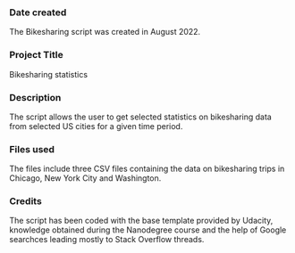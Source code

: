 ### Date created
The Bikesharing script was created in August 2022.

### Project Title
Bikesharing statistics

### Description
The script allows the user to get selected statistics on bikesharing data from selected US cities for a given time period.

### Files used
The files include three CSV files containing the data on bikesharing trips in Chicago, New York City and Washington.

### Credits
The script has been coded with the base template provided by Udacity, knowledge obtained during the Nanodegree course and the help of Google searchces leading mostly to Stack Overflow threads.
